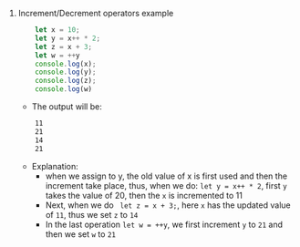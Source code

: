 1. Increment/Decrement operators example
    ```javascript
        let x = 10;
        let y = x++ * 2;
        let z = x + 3;
        let w = ++y
        console.log(x);
        console.log(y);
        console.log(z);
        console.log(w)
    ```
    - The output will be:
    ```bash
        11
        21
        14
        21
    ```
    - Explanation:
        - when we assign to y, the old value of x is first used and then the increment take place, thus, when we do: `let y = x++ * 2`, first `y` takes the value of 20, then the `x` is incremented to 11
        - Next, when we do ` let z = x + 3;`, here `x` has the updated value of `11`, thus we set `z` to `14`
        - In the last operation `let w = ++y`, we first increment `y` to `21` and then we set `w` to `21`